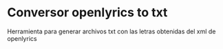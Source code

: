 # Conversor openlyrics to txt
Herramienta para generar archivos txt con las letras obtenidas del xml de openlyrics
